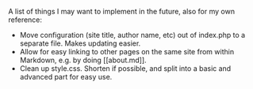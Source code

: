 A list of things I may want to implement in the future, also for my own reference:

- Move configuration (site title, author name, etc) out of index.php to a separate file. Makes updating easier. 
- Allow for easy linking to other pages on the same site from within Markdown, e.g. by doing [[about.md]].
- Clean up style.css. Shorten if possible, and split into a basic and advanced part for easy use. 
